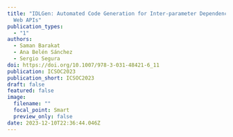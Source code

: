 ```yaml
---
title: "IDLGen: Automated Code Generation for Inter-parameter Dependencies in
  Web APIs"
publication_types:
  - "1"
authors:
  - Saman Barakat
  - Ana Belén Sánchez
  - Sergio Segura
doi: https://doi.org/10.1007/978-3-031-48421-6_11
publication: ICSOC2023
publication_short: ICSOC2023
draft: false
featured: false
image:
  filename: ""
  focal_point: Smart
  preview_only: false
date: 2023-12-10T22:36:44.046Z
---
```

